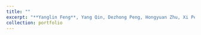 ```yaml
---
title: ""
excerpt: "**Yanglin Feng**, Yang Qin, Dezhong Peng, Hongyuan Zhu, Xi Peng, Peng Hu#, [PointCloud-Text Matching: Benchmark Dataset and Baseline](https://ieeexplore.ieee.org/document/11086386), IEEE Transactions on Multimedia (TMM), 2025. (**SCI Q1; IF=9.7**) <br/><img src='../images/roma.jpg' style='width:65%;'>"
collection: portfolio
---
```

